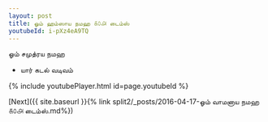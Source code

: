 ```yaml
---
layout: post
title: ஓம் ஹம்ஸாய நமஹ ௧௦௮ டைம்ஸ்
youtubeId: i-pXz4eA9TQ
---
```

 
 
 ஓம் சமுத்ரய நமஹ  
 
 -  யார் கடல் வடிவம் 
 
  
 
  
 
 
 
 
 
 


{% include youtubePlayer.html id=page.youtubeId %}
 
[Next]({{ site.baseurl }}{% link  split2/_posts/2016-04-17-ஓம் வாமனாய நமஹ ௧௦௮ டைம்ஸ்.md%})
 
